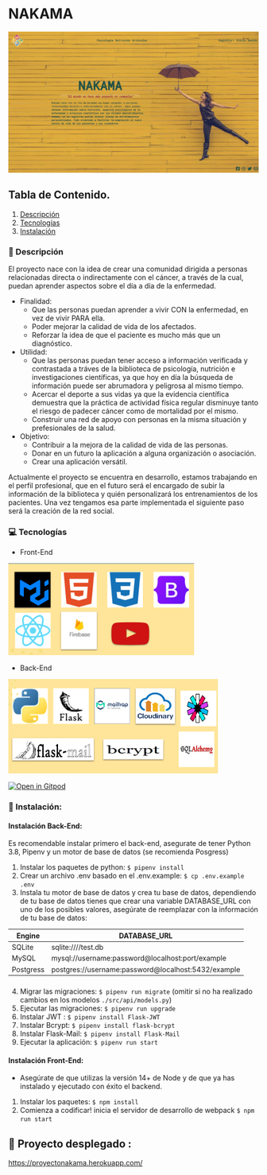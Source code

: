 # NAKAMA
<img src="./src/front/img/preview_nakama.png"/>

## Tabla de Contenido.
1. [Descripción](#descripción)
2. [Tecnologías](#tecnologías)
3. [Instalación](#Instalación)

### 📝 Descripción
El proyecto nace con la idea de crear una comunidad dirigida a personas relacionadas directa o indirectamente con el cáncer, a través de la cual, puedan aprender aspectos sobre el día a día de la enfermedad.
- Finalidad: 
   * Que las personas puedan aprender a vivir CON la enfermedad, en vez de vivir PARA ella.
   * Poder mejorar la calidad de vida de los afectados.
   * Reforzar la idea de que el paciente es mucho más que un diagnóstico.
- Utilidad:
    * Que las personas puedan tener acceso a información verificada y contrastada a tráves de la biblioteca de psicología, nutrición e investigaciones científicas, ya que hoy en día la búsqueda de información puede ser abrumadora y peligrosa al mismo tiempo.
    * Acercar el deporte a sus vidas ya que la evidencia científica demuestra que la práctica de actividad física regular disminuye tanto el riesgo de padecer cáncer como de mortalidad por el mismo.
    * Construir una red de apoyo con personas en la misma situación y prefesionales de la salud.
- Objetivo:
    * Contribuir a la mejora de la calidad de vida de las personas.
    * Donar en un futuro la aplicación a alguna organización o asociación.
    * Crear una aplicación versátil.

Actualmente el proyecto se encuentra en desarrollo, estamos trabajando en el perfil profesional, que en el futuro será el encargado de subir la información de la biblioteca y quién personalizará los entrenamientos de los pacientes.
Una vez tengamos esa parte implementada el siguiente paso será la creación de la red social.    

### 💻 Tecnologías

- Front-End

 <img src="./src/front/img/front.png"/>

- Back-End 

<img src="./src/front/img/back.png"/>




[![Open in Gitpod](https://gitpod.io/button/open-in-gitpod.svg)](https://gitpod.io#https://github.com/4GeeksAcademy/react-flask-hello.git)



### 💾 Instalación:

#### Instalación Back-End:

Es recomendable instalar primero el back-end, asegurate de tener Python 3.8, Pipenv y un motor de base de datos (se recomienda Posgress)

1. Instalar los paquetes de python: `$ pipenv install`
2. Crear un archivo .env basado en el .env.example: `$ cp .env.example .env`
3. Instala tu motor de base de datos y crea tu base de datos, dependiendo de tu base de datos tienes que crear una variable DATABASE_URL con uno de los posibles valores, asegúrate de reemplazar con la información de tu base de datos:

| Engine    | DATABASE_URL                                        |
| --------- | --------------------------------------------------- |
| SQLite    | sqlite:////test.db                                  |
| MySQL     | mysql://username:password@localhost:port/example    |
| Postgress | postgres://username:password@localhost:5432/example |
 
 ###

4. Migrar las migraciones: `$ pipenv run migrate` (omitir si no ha realizado cambios en los modelos `./src/api/models.py`)
5. Ejecutar las migraciones: `$ pipenv run upgrade`
6. Instalar JWT : `$ pipenv install Flask-JWT`
7. Instalar Bcrypt: `$ pipenv install flask-bcrypt`
8. Instalar Flask-Mail: `$ pipenv install Flask-Mail`
9. Ejecutar la aplicación: `$ pipenv run start`


#### Instalación Front-End:

-   Asegúrate de que utilizas la versión 14+ de Node y de que ya has instalado y ejecutado con éxito el backend.

1. Instalar los paquetes: `$ npm install`
2. Comienza a codificar! inicia el servidor de desarrollo de webpack `$ npm run start`
###


## 🚀 Proyecto desplegado :


https://proyectonakama.herokuapp.com/
